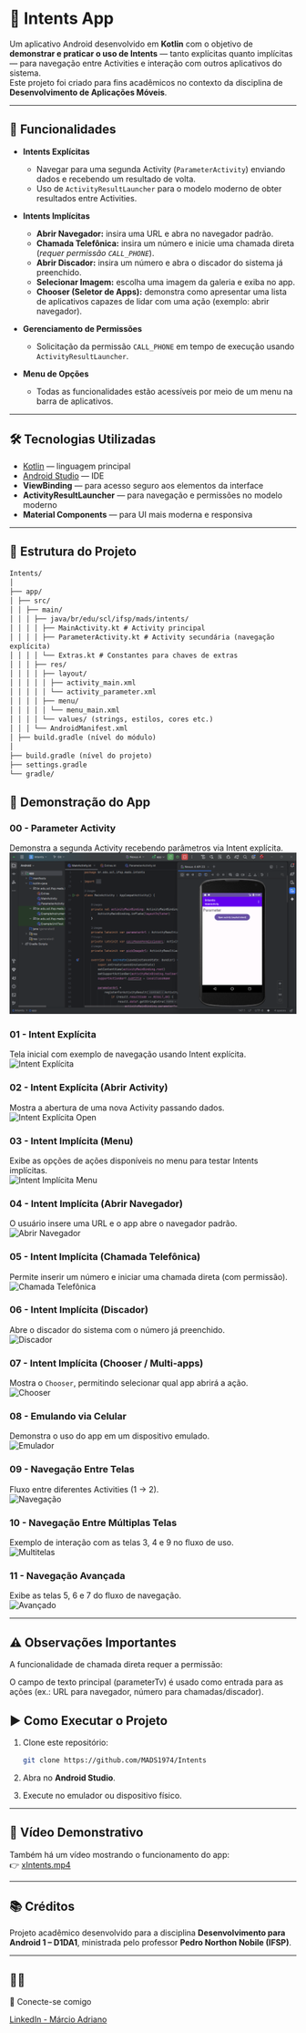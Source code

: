 # 📱 Intents App

Um aplicativo Android desenvolvido em **Kotlin** com o objetivo de **demonstrar e praticar o uso de Intents** — tanto explícitas quanto implícitas — para navegação entre Activities e interação com outros aplicativos do sistema.  
Este projeto foi criado para fins acadêmicos no contexto da disciplina de **Desenvolvimento de Aplicações Móveis**.

---

## 🚀 Funcionalidades

- **Intents Explícitas**
  - Navegar para uma segunda Activity (`ParameterActivity`) enviando dados e recebendo um resultado de volta.
  - Uso de `ActivityResultLauncher` para o modelo moderno de obter resultados entre Activities.

- **Intents Implícitas**
  - **Abrir Navegador:** insira uma URL e abra no navegador padrão.
  - **Chamada Telefônica:** insira um número e inicie uma chamada direta (*requer permissão `CALL_PHONE`*).
  - **Abrir Discador:** insira um número e abra o discador do sistema já preenchido.
  - **Selecionar Imagem:** escolha uma imagem da galeria e exiba no app.
  - **Chooser (Seletor de Apps):** demonstra como apresentar uma lista de aplicativos capazes de lidar com uma ação (exemplo: abrir navegador).

- **Gerenciamento de Permissões**
  - Solicitação da permissão `CALL_PHONE` em tempo de execução usando `ActivityResultLauncher`.

- **Menu de Opções**
  - Todas as funcionalidades estão acessíveis por meio de um menu na barra de aplicativos.

---

## 🛠 Tecnologias Utilizadas

- [Kotlin](https://kotlinlang.org/) — linguagem principal  
- [Android Studio](https://developer.android.com/studio) — IDE  
- **ViewBinding** — para acesso seguro aos elementos da interface  
- **ActivityResultLauncher** — para navegação e permissões no modelo moderno  
- **Material Components** — para UI mais moderna e responsiva  

---

## 📂 Estrutura do Projeto

```
Intents/
│
├── app/
│ ├── src/
│ │ ├── main/
│ │ │ ├── java/br/edu/scl/ifsp/mads/intents/
│ │ │ │ ├── MainActivity.kt # Activity principal
│ │ │ │ ├── ParameterActivity.kt # Activity secundária (navegação explícita)
│ │ │ │ └── Extras.kt # Constantes para chaves de extras
│ │ │ ├── res/
│ │ │ │ ├── layout/
│ │ │ │ │ ├── activity_main.xml
│ │ │ │ │ └── activity_parameter.xml
│ │ │ │ ├── menu/
│ │ │ │ │ └── menu_main.xml
│ │ │ │ └── values/ (strings, estilos, cores etc.)
│ │ │ └── AndroidManifest.xml
│ ├── build.gradle (nível do módulo)
│
├── build.gradle (nível do projeto)
├── settings.gradle
└── gradle/

   ```
## 📸 Demonstração do App

### 00 - Parameter Activity
Demonstra a segunda Activity recebendo parâmetros via Intent explícita.  
![ParameterActivity](screenshots/00-parameter.png)

### 01 - Intent Explícita
Tela inicial com exemplo de navegação usando Intent explícita.  
![Intent Explícita](./screenshots/01-explicits-intents.png)

### 02 - Intent Explícita (Abrir Activity)
Mostra a abertura de uma nova Activity passando dados.  
![Intent Explícita Open](./screenshots/02-explicits-intents-(open).png)

### 03 - Intent Implícita (Menu)
Exibe as opções de ações disponíveis no menu para testar Intents implícitas.  
![Intent Implícita Menu](./screenshots/03-implicit-intents-(menu).png)

### 04 - Intent Implícita (Abrir Navegador)
O usuário insere uma URL e o app abre o navegador padrão.  
![Abrir Navegador](./screenshots/04-implicit-intents-(browser).png)

### 05 - Intent Implícita (Chamada Telefônica)
Permite inserir um número e iniciar uma chamada direta (com permissão).  
![Chamada Telefônica](./screenshots/05-implicit-intents-(call).png)

### 06 - Intent Implícita (Discador)
Abre o discador do sistema com o número já preenchido.  
![Discador](./screenshots/06-implicit-intents-(dialer).png)

### 07 - Intent Implícita (Chooser / Multi-apps)
Mostra o `Chooser`, permitindo selecionar qual app abrirá a ação.  
![Chooser](./screenshots/07-implicit-intents-(multi).png)

### 08 - Emulando via Celular
Demonstra o uso do app em um dispositivo emulado.  
![Emulador](./screenshots/08-Emulando-via-celular.png)

### 09 - Navegação Entre Telas
Fluxo entre diferentes Activities (1 → 2).  
![Navegação](./screenshots/09-screen-1-2.png)

### 10 - Navegação Entre Múltiplas Telas
Exemplo de interação com as telas 3, 4 e 9 no fluxo de uso.  
![Multitelas](./screenshots/10-screen-3-4.png)

### 11 - Navegação Avançada
Exibe as telas 5, 6 e 7 do fluxo de navegação.  
![Avançado](./screenshots/11-screen-5-6-7.png)

---
## ⚠️ Observações Importantes

A funcionalidade de chamada direta requer a permissão:

<uses-permission android:name="android.permission.CALL_PHONE"/>


O campo de texto principal (parameterTv) é usado como entrada para as ações (ex.: URL para navegador, número para chamadas/discador).

## ▶️ Como Executar o Projeto

1. Clone este repositório:
   
   ```bash
   git clone https://github.com/MADS1974/Intents
   ```
2. Abra no **Android Studio**.  

3. Execute no emulador ou dispositivo físico.  

---

## 🎥 Vídeo Demonstrativo

Também há um vídeo mostrando o funcionamento do app:  
👉 [xIntents.mp4](./xIntents.mp4)

---

## 📚 Créditos

Projeto acadêmico desenvolvido para a disciplina **Desenvolvimento para Android 1 – D1DA1**, ministrada pelo professor **Pedro Northon Nobile (IFSP)**. 

---

## 🙋‍♂️ 

🔗 Conecte-se comigo

[LinkedIn - Márcio Adriano](https://www.linkedin.com/in/mads1974/)

